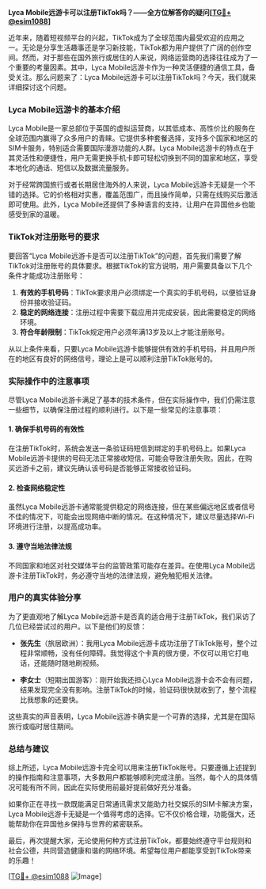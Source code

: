 **Lyca Mobile远游卡可以注册TikTok吗？——全方位解答你的疑问[[TG💪+ @esim1088](https://t.me/s/esim1088)]**

近年来，随着短视频平台的兴起，TikTok成为了全球范围内最受欢迎的应用之一。无论是分享生活趣事还是学习新技能，TikTok都为用户提供了广阔的创作空间。然而，对于那些在国外旅行或居住的人来说，网络运营商的选择往往成为了一个重要的考量因素。其中，Lyca Mobile远游卡作为一种灵活便捷的通信工具，备受关注。那么问题来了：Lyca Mobile远游卡可以注册TikTok吗？今天，我们就来详细探讨这个问题。

### Lyca Mobile远游卡的基本介绍

Lyca Mobile是一家总部位于英国的虚拟运营商，以其低成本、高性价比的服务在全球范围内赢得了众多用户的青睐。它提供多种套餐选择，支持多个国家和地区的SIM卡服务，特别适合需要国际漫游功能的人群。Lyca Mobile远游卡的特点在于其灵活性和便捷性，用户无需更换手机卡即可轻松切换到不同的国家和地区，享受本地化的通话、短信以及数据流量服务。

对于经常跨国旅行或者长期居住海外的人来说，Lyca Mobile远游卡无疑是一个不错的选择。它的价格相对实惠，覆盖范围广，而且操作简单，只需在线购买后激活即可使用。此外，Lyca Mobile还提供了多种语言的支持，让用户在异国他乡也能感受到家的温暖。

### TikTok对注册账号的要求

要回答“Lyca Mobile远游卡是否可以注册TikTok”的问题，首先我们需要了解TikTok对注册账号的具体要求。根据TikTok的官方说明，用户需要具备以下几个条件才能成功注册账号：

1. **有效的手机号码**：TikTok要求用户必须绑定一个真实的手机号码，以便验证身份并接收验证码。
2. **稳定的网络连接**：注册过程中需要下载应用并完成安装，因此需要稳定的网络环境。
3. **符合年龄限制**：TikTok规定用户必须年满13岁及以上才能注册账号。

从以上条件来看，只要Lyca Mobile远游卡能够提供有效的手机号码，并且用户所在的地区有良好的网络信号，理论上是可以顺利注册TikTok账号的。

### 实际操作中的注意事项

尽管Lyca Mobile远游卡满足了基本的技术条件，但在实际操作中，我们仍需注意一些细节，以确保注册过程的顺利进行。以下是一些常见的注意事项：

#### 1. 确保手机号码的有效性
在注册TikTok时，系统会发送一条验证码短信到绑定的手机号码上。如果Lyca Mobile远游卡提供的号码无法正常接收短信，可能会导致注册失败。因此，在购买远游卡之前，建议先确认该号码是否能够正常接收验证码。

#### 2. 检查网络稳定性
虽然Lyca Mobile远游卡通常能提供稳定的网络连接，但在某些偏远地区或者信号不佳的情况下，可能会出现网络中断的情况。在这种情况下，建议尽量选择Wi-Fi环境进行注册，以提高成功率。

#### 3. 遵守当地法律法规
不同国家和地区对社交媒体平台的监管政策可能存在差异。在使用Lyca Mobile远游卡注册TikTok时，务必遵守当地的法律法规，避免触犯相关法律。

### 用户的真实体验分享

为了更直观地了解Lyca Mobile远游卡是否真的适合用于注册TikTok，我们采访了几位已经尝试过的用户。以下是他们的反馈：

- **张先生**（旅居欧洲）：我用Lyca Mobile远游卡成功注册了TikTok账号，整个过程非常顺畅，没有任何障碍。我觉得这个卡真的很方便，不仅可以用它打电话，还能随时随地刷视频。
  
- **李女士**（短期出国游客）：刚开始我还担心Lyca Mobile远游卡会不会有问题，结果发现完全没有影响。注册TikTok的时候，验证码很快就收到了，整个流程比我想象的还要快。

这些真实的声音表明，Lyca Mobile远游卡确实是一个可靠的选择，尤其是在国际旅行或临时居住期间。

### 总结与建议

综上所述，Lyca Mobile远游卡完全可以用来注册TikTok账号。只要遵循上述提到的操作指南和注意事项，大多数用户都能够顺利完成注册。当然，每个人的具体情况可能有所不同，因此在实际使用前最好提前做好充分准备。

如果你正在寻找一款既能满足日常通讯需求又能助力社交娱乐的SIM卡解决方案，Lyca Mobile远游卡无疑是一个值得考虑的选择。它不仅价格合理，功能强大，还能帮助你在异国他乡保持与世界的紧密联系。

最后，再次提醒大家，无论使用何种方式注册TikTok，都要始终遵守平台规则和社会公德，共同营造健康和谐的网络环境。希望每位用户都能享受到TikTok带来的乐趣！

[[TG💪+ @esim1088](https://t.me/s/esim1088) ![Image](https://i.postimg.cc/4NQfJmqS/Snipaste-2025-05-13-00-14-12.png)]
